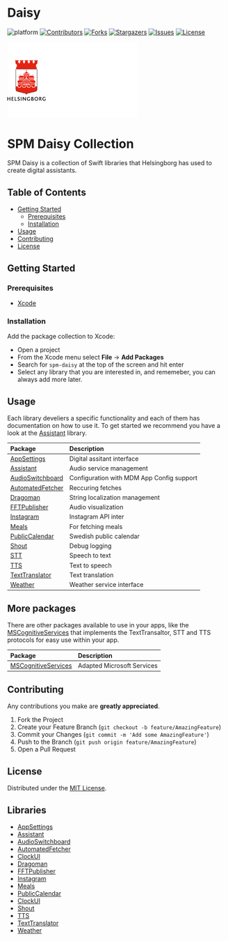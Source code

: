 # Daisy

<!-- HEADS UP! To avoid retyping too much info. Do a search and replace with your text editor for the following:
repo_name, project_name -->

<!-- SHIELDS -->
![platform][platform-shield]
[![Contributors][contributors-shield]][contributors-url]
[![Forks][forks-shield]][forks-url]
[![Stargazers][stars-shield]][stars-url]
[![Issues][issues-shield]][issues-url]
[![License][license-shield]][license-url]

<p>
  <a href="https://github.com/helsingborg-stad/spm-daisy-collection">
    <img src="hbg-github-logo-combo.png" alt="Logo" width="300">
  </a>
</p>

# SPM Daisy Collection
SPM Daisy is a collection of Swift libraries that Helsingborg has used to create digital assistants.

## Table of Contents
- [Getting Started](#getting-started)
  - [Prerequisites](#prerequisites)
  - [Installation](#installation)
- [Usage](#usage)
- [Contributing](#contributing)
- [License](#license)


## Getting Started

### Prerequisites
* [Xcode](https://developer.apple.com/xcode/)

### Installation
Add the package collection to Xcode:
- Open a project
- From the Xcode menu select **File** -> **Add Packages**
- Search for `spm-daisy` at the top of the screen and hit enter
- Select any library that you are interested in, and rememeber, you can always add more later.

## Usage
Each library develiers a specific functionality and each of them has documentation on how to use it. To get started we recommend you have a look at the [Assistant](Documentation/Assistant) library.

| Package | Description |
|:--|:--|                                                   
| [AppSettings](AppSettings)                                             | Digital assitant interface
| [Assistant](Assistant)                                                 | Audio service management
| [AudioSwitchboard](AudioSwitchboard)                                   | Configuration with MDM App Config support
| [AutomatedFetcher](AutomatedFetcher)                                   | Reccuring fetches
| [Dragoman](Dragoman)                                                   | String localization management
| [FFTPublisher](FFTPublisher)                                           | Audio visualization
| [Instagram](Instagram)                                                 | Instagram API inter
| [Meals](Meals)                                                         | For fetching meals
| [PublicCalendar](PublicCalendar)                                       | Swedish public calendar
| [Shout](Shout)                                                         | Debug logging
| [STT](STT)                                                             | Speech to text
| [TTS](TTS)                                                             | Text to speech
| [TextTranslator](TextTranslator)                                       | Text translation
| [Weather](Weather)                                                     | Weather service interface

## More packages
There are other packages available to use in your apps, like the [MSCognitiveServices](https://github.com/helsingborg-stad/spm-ms-cognitive-services) that implements the TextTransaltor, STT and TTS protocols for easy use within your app.

| Package | Description |
|:--|:--|       
| [MSCognitiveServices](https://github.com/helsingborg-stad/spm-ms-cognitive-services)    | Adapted Microsoft Services

## Contributing
Any contributions you make are **greatly appreciated**.

1. Fork the Project
2. Create your Feature Branch (`git checkout -b feature/AmazingFeature`)
3. Commit your Changes (`git commit -m 'Add some AmazingFeature'`)
4. Push to the Branch (`git push origin feature/AmazingFeature`)
5. Open a Pull Request

## License
Distributed under the [MIT License][license-url].



<!-- MARKDOWN LINKS & IMAGES -->
<!-- https://www.markdownguide.org/basic-syntax/#reference-style-links -->
[contributors-shield]: https://img.shields.io/github/contributors/helsingborg-stad/spm-daisy-collection.svg?style=flat-square
[contributors-url]: https://github.com/helsingborg-stad/spm-daisy-collection/graphs/contributors
[forks-shield]: https://img.shields.io/github/forks/helsingborg-stad/spm-daisy-collection.svg?style=flat-square
[forks-url]: https://github.com/helsingborg-stad/spm-daisy-collection/network/members
[stars-shield]: https://img.shields.io/github/stars/helsingborg-stad/spm-daisy-collection.svg?style=flat-square
[stars-url]: https://github.com/helsingborg-stad/spm-daisy-collection/stargazers
[issues-shield]: https://img.shields.io/github/issues/helsingborg-stad/spm-daisy-collection.svg?style=flat-square
[issues-url]: https://github.com/helsingborg-stad/spm-daisy-collection/issues
[license-shield]: https://img.shields.io/github/license/helsingborg-stad/spm-daisy-collection.svg?style=flat-square
[license-url]: https://raw.githubusercontent.com/helsingborg-stad/spm-daisy-collection/main/LICENSE
[platform-shield]: https://img.shields.io/badge/platform-iOS-blue.svg?style=flat-square

## Libraries
- [AppSettings](Documentation/AppSettings.md)
- [Assistant](Documentation/Assistant.md)
- [AudioSwitchboard](Documentation/AudioSwitchboard.md)
- [AutomatedFetcher](Documentation/AutomatedFetcher.md)
- [ClockUI](Documentation/ClockUI.md)
- [Dragoman](Documentation/Dragoman.md)
- [FFTPublisher](Documentation/FFTPublisher.md)
- [Instagram](Documentation/Instagram.md)
- [Meals](Documentation/Meals.md)
- [PublicCalendar](Documentation/PublicCalendar.md)
- [ClockUI](Documentation/ClockUI.md)
- [Shout](Documentation/Shout.md)
- [TTS](Documentation/TTS.md)
- [TextTranslator](Documentation/TextTranslator.md)
- [Weather](Documentation/Weather.md)
